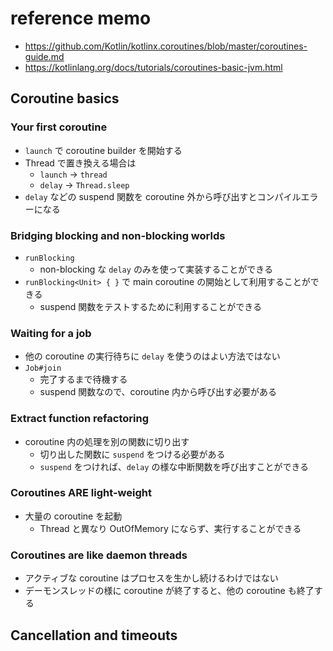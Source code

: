 # reference memo

* https://github.com/Kotlin/kotlinx.coroutines/blob/master/coroutines-guide.md
* https://kotlinlang.org/docs/tutorials/coroutines-basic-jvm.html

## Coroutine basics

### Your first coroutine

* `launch` で coroutine builder を開始する
* Thread で置き換える場合は
  * `launch` -> `thread`
  * `delay` -> `Thread.sleep`
* `delay` などの suspend 関数を coroutine 外から呼び出すとコンパイルエラーになる

### Bridging blocking and non-blocking worlds

* `runBlocking`
  * non-blocking な `delay` のみを使って実装することができる
* `runBlocking<Unit> { }` で main coroutine の開始として利用することができる
  * suspend 関数をテストするために利用することができる

### Waiting for a job

* 他の coroutine の実行待ちに `delay` を使うのはよい方法ではない
* `Job#join`
  * 完了するまで待機する
  * suspend 関数なので、coroutine 内から呼び出す必要がある

### Extract function refactoring

* coroutine 内の処理を別の関数に切り出す
  * 切り出した関数に `suspend` をつける必要がある
  * `suspend` をつければ、`delay` の様な中断関数を呼び出すことができる

### Coroutines ARE light-weight

* 大量の coroutine を起動
  * Thread と異なり OutOfMemory にならず、実行することができる

### Coroutines are like daemon threads

* アクティブな coroutine はプロセスを生かし続けるわけではない
* デーモンスレッドの様に coroutine が終了すると、他の coroutine も終了する

## Cancellation and timeouts
